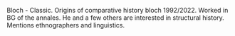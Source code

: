 Bloch - Classic. Origins of comparative history bloch 1992/2022. Worked in BG of the annales. He and a few others are interested in structural history. Mentions ethnographers and linguistics. 